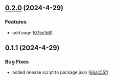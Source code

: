 

## [0.2.0](https://github.com/alirezamajdi/Next.js-14/compare/0.1.1...0.2.0) (2024-4-29)


### Features

* add page ([075e1d6](https://github.com/alirezamajdi/Next.js-14/commit/075e1d6adcdc7d52c15323ec0bd7e04611f95b9a))

## 0.1.1 (2024-4-29)


### Bug Fixes

* added release script to package.json ([66ac55f](https://github.com/alirezamajdi/Next.js-14/commit/66ac55f538013f3c7baf69211edd8665b62b2c77))
